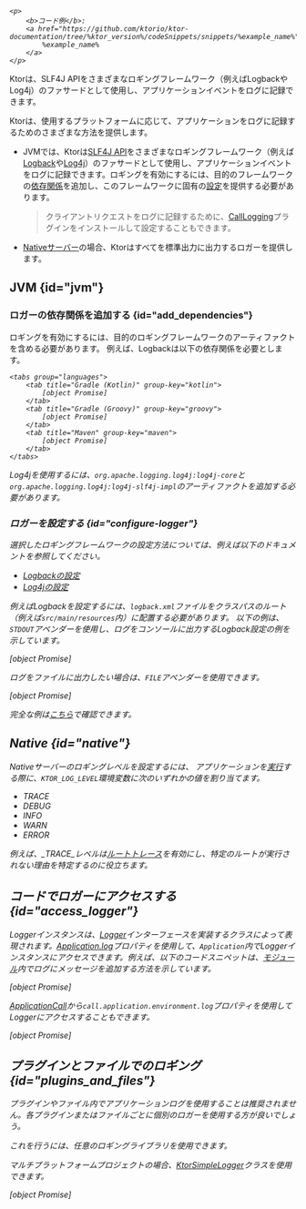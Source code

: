 [//]: # (title: Ktorサーバーでのロギング)

<show-structure for="chapter" depth="2"/>

<tldr>
<var name="example_name" value="logging"/>

    <p>
        <b>コード例</b>:
        <a href="https://github.com/ktorio/ktor-documentation/tree/%ktor_version%/codeSnippets/snippets/%example_name%">
            %example_name%
        </a>
    </p>
    
</tldr>

<link-summary>
Ktorは、SLF4J APIをさまざまなロギングフレームワーク（例えばLogbackやLog4j）のファサードとして使用し、アプリケーションイベントをログに記録できます。
</link-summary>

Ktorは、使用するプラットフォームに応じて、アプリケーションをログに記録するためのさまざまな方法を提供します。

- JVMでは、Ktorは[SLF4J API](http://www.slf4j.org/)をさまざまなロギングフレームワーク（例えば[Logback](https://logback.qos.ch/)や[Log4j](https://logging.apache.org/log4j)）のファサードとして使用し、アプリケーションイベントをログに記録できます。ロギングを有効にするには、目的のフレームワークの[依存関係](#add_dependencies)を追加し、このフレームワークに固有の[設定](#configure-logger)を提供する必要があります。
  > クライアントリクエストをログに記録するために、[CallLogging](server-call-logging.md)プラグインをインストールして設定することもできます。
- [Nativeサーバー](server-native.md)の場合、Ktorはすべてを標準出力に出力するロガーを提供します。

## JVM {id="jvm"}
### ロガーの依存関係を追加する {id="add_dependencies"}
ロギングを有効にするには、目的のロギングフレームワークのアーティファクトを含める必要があります。
例えば、Logbackは以下の依存関係を必要とします。

<var name="group_id" value="ch.qos.logback"/>
<var name="artifact_name" value="logback-classic"/>
<var name="version" value="logback_version"/>

    <tabs group="languages">
        <tab title="Gradle (Kotlin)" group-key="kotlin">
            [object Promise]
        </tab>
        <tab title="Gradle (Groovy)" group-key="groovy">
            [object Promise]
        </tab>
        <tab title="Maven" group-key="maven">
            [object Promise]
        </tab>
    </tabs>
    

Log4jを使用するには、`org.apache.logging.log4j:log4j-core`と`org.apache.logging.log4j:log4j-slf4j-impl`のアーティファクトを追加する必要があります。

### ロガーを設定する {id="configure-logger"}

選択したロギングフレームワークの設定方法については、例えば以下のドキュメントを参照してください。
- [Logbackの設定](http://logback.qos.ch/manual/configuration.html)
- [Log4jの設定](https://logging.apache.org/log4j/2.x/manual/configuration.html)

例えばLogbackを設定するには、`logback.xml`ファイルをクラスパスのルート（例えば`src/main/resources`内）に配置する必要があります。
以下の例は、`STDOUT`アペンダーを使用し、ログをコンソールに出力するLogback設定の例を示しています。

[object Promise]

ログをファイルに出力したい場合は、`FILE`アペンダーを使用できます。

[object Promise]

完全な例は[こちら](https://github.com/ktorio/ktor-documentation/tree/%ktor_version%/codeSnippets/snippets/logging)で確認できます。

## Native {id="native"}

Nativeサーバーのロギングレベルを設定するには、
アプリケーションを[実行](server-run.md)する際に、`KTOR_LOG_LEVEL`環境変数に次のいずれかの値を割り当てます。
- _TRACE_
- _DEBUG_
- _INFO_
- _WARN_
- _ERROR_

例えば、_TRACE_レベルは[ルートトレース](server-routing.md#trace_routes)を有効にし、特定のルートが実行されない理由を特定するのに役立ちます。

## コードでロガーにアクセスする {id="access_logger"}
Loggerインスタンスは、[Logger](https://api.ktor.io/ktor-utils/io.ktor.util.logging/-logger/index.html)インターフェースを実装するクラスによって表現されます。[Application.log](https://api.ktor.io/ktor-server/ktor-server-core/io.ktor.server.application/log.html)プロパティを使用して、`Application`内でLoggerインスタンスにアクセスできます。例えば、以下のコードスニペットは、[モジュール](server-modules.md)内でログにメッセージを追加する方法を示しています。

[object Promise]

[ApplicationCall](https://api.ktor.io/ktor-server/ktor-server-core/io.ktor.server.application/-application-call/index.html)から`call.application.environment.log`プロパティを使用してLoggerにアクセスすることもできます。

[object Promise]

## プラグインとファイルでのロギング {id="plugins_and_files"}

プラグインやファイル内でアプリケーションログを使用することは推奨されません。各プラグインまたはファイルごとに個別のロガーを使用する方が良いでしょう。

これを行うには、任意のロギングライブラリを使用できます。

マルチプラットフォームプロジェクトの場合、[KtorSimpleLogger](https://api.ktor.io/ktor-utils/io.ktor.util.logging/-ktor-simple-logger.html)クラスを使用できます。

[object Promise]